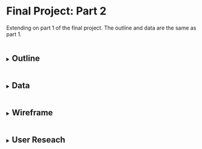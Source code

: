 # Final Project: Part 2

<p>Extending on part 1 of the final project. The outline and data are the same as part 1.</p>
<details>
<summary><h2 style="display:inline-block">Outline</h2></summary>
<br>
  <p> 
    As my final project I am deciding to choose a topic really personal to me and something that I am really passionate to spread more awareness about it. Hence, I am choosing to tell the story of <b><i>Mental Illnesses in Graduate Students</i></b>. For this topic I am going to covver and expand further on the following points:
    <ul>
  <li>Understanding the prevalence and severity of mental health issues</li>
  <li>Understanding what students are thinking, feeling, and experiencing</li>
   <li>Understanding dfferent demographics of students with mental illnesses</li>
  <li>Making recommendations on steps programs can take to improve student mental health</li>
  
</ul><br>
  <img src="65121bb5-f233-44d2-9249-88693f900fe4.png"><br>
  Image Courtesy: <a href="https://phdcomics.com/comics.php?f=1670" target="_blank">PhD Comics</a>
  </p>
</details>

<details>
<summary><h2 style="display:inline-block">Data</h2></summary>
<br>
  <p> 
    The data I wanted to use to effectively present this story was mostly survey and evidence based. Hence, most of them come from papers about already conducted surveys and research on mental well being and illnesses in graduate students. The survey results in these papers show an in depth analysis done on the students' mental well being while also mentioning the various demographics and background of the students that took the survey. The research papers that I would be referring too can be found <a href="https://github.com/anujasalvi/portfolio/tree/main/final%20project%20dataset" target="_blank">here</a>. These papers are from credible sources such as <a href="/final project dataset/2021-CCMH-Annual-Report.pdf" target="_blank">Center for Collegiate Mental Health, Penn State Uni</a>, <a href="/final project dataset/CICMH-Graduate-Student-Mental-Health_Toolkit.pdf" target="_blank">Centre for Innovation in Campus Mental Health (CICMH), Canada</a>, <a href="/final project dataset/bbb_mentalhealth_paper.pdf" target="_blank">Harvard University</a> and <a href="/final project dataset/NCHA-III_FALL_2021_REFERENCE_GROUP_EXECUTIVE_SUMMARY.pdf" target="_blank">American College Health Association</a> to name a few. <br> 
    Additonally, facts and suggestions from articles like <a href="https://www.gograd.org/resources/grad-student-mental-health/" target="_blank">Mental Health in Grad School</a>, <a href="https://adaa.org/finding-help/helping-others/college-students/facts" target="_blank">Mental Health and College Students</a> and <a href="https://www.huffpost.com/entry/the-college-mental-health-crisis-focus-on-general_b_58bd93bce4b0ec3d5a6ba0ea" target="_blank">The College Mental Health Crisis</a> will also be used in my project.<br>
    I aim to create visuals with this data that would help the audience easily understand the severity of the situation and observe the trends that have been alarmingly increasing over the years. Also hoping to educate about mental illnesses in students like us and emphasisng the importance of being aware because this is something that is very common. Furthermore, I hope to provide some suggestions to the students as well as the programs.
  </p>
</details>

<details>
<summary><h2 style="display:inline-block">Wireframe</h2></summary>
<br>
  <p>The visuals:<br><br>
    <b><i>Intoducing the audience:</i></b><br>
    <ul>
      <li><b><u>Visual 1:</u></b>
      <br>
        <b>Word Cloud of words used the most by graduate students</b><br>
        In this visual I wanted to show the most common words used by Graduate Students on a day-to day basis, hence showing how they are feeling everyday.<br>
        <img src="2.1.jpeg" alt="Sketch 1" width="400">
      </li>
      <br>
      <b><i>Will further dive into the story by showing comparisons</i></b><br><br>
      <li><b><u>Visual 2:</u></b>
      <br>
        <b>Column chart of severe stress levels in general population vs graduate students</b><br>
        In this visual I wanted to show "how graduate students are different?" to the general population when it comes to stress and anxiety. Hence this column chart visualizes this vast difference between the two.<br>
        <img src="2.2.jpeg" alt="Sketch 2" width="400">
      </li>
      <br>
      
       <b><i>Bringing demographics into picture</i></b><br><br>
      <li><b><u>Visual 3:</u></b>
      <br>
        <b>Pie chart depicting students demographics</b><br>
        This visual focuses on showcasing the percentage of students that are not Americans and are international. This visual aims to show that there is a vast diversity in the pool of graduate students.<br>
        <img src="2.3.jpeg" alt="Sketch 3" width="400">
      </li>
      <br>
      
       <b><i>What students are feeling</i></b><br><br>
      <li><b><u>Visual 4:</u></b>
      <br>
        <b>Column chart depicting how students feel since starting graduate studies</b>.<br> 
        This visual shows how many students feel that their level of satisfaction have actually worsened since the start of their graduate studies. This number is a little bit more than the percent of students who feel that their level of satisfaction has increased. This shows the amount of stress students go through.<br>
        <img src="2.4.jpeg" alt="Sketch 4" width="400">
      </li>
      <br>
      <li><b><u>Visual 5:</u></b><br>
        <b>Bar chart of students' work hours</b>.<br> 
        This visual aims to highlight the percent of graduate students <that have more than 40 hours per week schedule. Hence showing graduate students are not only stressed but overworked.<br>
        <img src="2.5.jpeg" alt="Sketch 5" width="400">
      </li> 
</ul>
  </p>
</details>


<details>
<summary><h2 style="display:inline-block">User Reseach</h2></summary>
<br>
  <p>Since my topic is about mental illnesses in graduate students, my target audience are the same and I hope to convey this story to them convincingly.<br>
  I aim to choose students with different demographics(age, ethnicity, gender, etc.) as individuals to interview to get a more diverse pool of replies and feedback.
  <table>
    <tr>
    <th>Questions</th>
    <th>Student, Male, Early 20s</th>
    <th>Student, Female, Late 20s</th>
    <th>Student, Female, Mid 20s</th>
  </tr>
  <tr>
    <td>What do you think the first graph is about?</td>
    <td>--</td>
    <td>--</td>
    <td>--</td>
  </tr>
  <tr>
    <td>Is this a compelling story?</td>
   <td>--</td>
   <td>--</td>
   <td>--</td>
  </tr>
  <tr>
    <td>Do you want to see anytthing else?</td>
    <td>--</td>
    <td>--</td>
    <td>--</td>
  </tr>
  <tr>
    <td>Are thses visualizations making a powerful impact about the topic?</td>
    <td>--</td>
    <td>--</td>
    <td>--</td>
  </tr>
  <tr>
    <td>As the core tarhet audience and the test subject, what insights would you like to get most importantly?</td>
    <td>--</td>
    <td>--</td>
    <td>--</td>
  </tr>
</table>
  </p>
</details>
